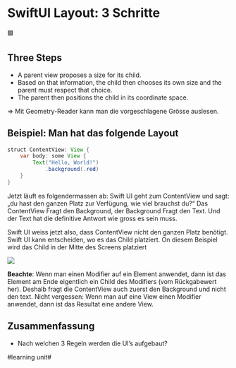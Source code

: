 # SwiftUI Layout: 3 Schritte
🟪

## Three Steps

- A parent view proposes a size for its child.
- Based on that information, the child then chooses its own size and the parent must respect that choice.
- The parent then positions the child in its coordinate space.

=\> Mit Geometry-Reader kann man die vorgeschlagene Grösse auslesen.

## Beispiel: Man hat das folgende Layout

```java
struct ContentView: View {
    var body: some View {
        Text("Hello, World!")
            .background(.red)
    }
}
```

Jetzt läuft es folgendermassen ab: Swift UI geht zum ContentView und sagt: „du hast den ganzen Platz zur Verfügung, wie viel brauchst du?“ Das ContentView Fragt den Background, der Background Fragt den Text. Und der Text hat die definitive Antwort wie gross es sein muss.

Swift UI weiss jetzt also, dass ContentView nicht den ganzen Platz benötigt. Swift UI kann entscheiden, wo es das Child platziert. On diesem Beispiel wird das Child in der Mitte des Screens platziert

![][image-1]

**Beachte**: Wenn man einen Modifier auf ein Element anwendet, dann ist das Element am Ende eigentlich ein Child des Modifiers (vom Rückgabewert her). Deshalb fragt die ContentView auch zuerst den Background und nicht den text. Nicht vergessen: Wenn man auf eine View einen Modifier anwendet, dann ist das Resultat eine andere View.


## Zusammenfassung
- Nach welchen 3 Regeln werden die UI’s aufgebaut?

[image-1]:	assets/Bildschirmfoto%202022-08-21%20um%2011.58.13.png

#learning unit#